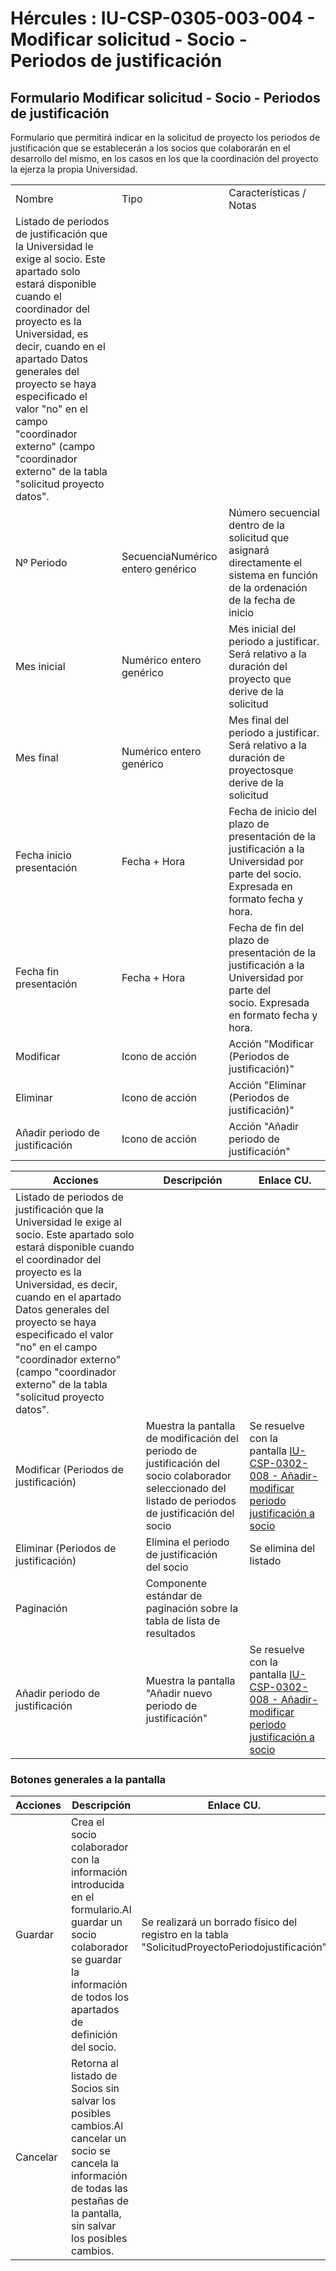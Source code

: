 # Hércules : IU\-CSP\-0305\-003\-004 \- Modificar solicitud \- Socio \- Periodos de justificación



## Formulario Modificar solicitud \- Socio \- Periodos de justificación

Formulario que permitirá indicar en la solicitud de proyecto los periodos de justificación que se establecerán a los socios que colaborarán en el desarrollo del mismo, en los casos en los que la coordinación del proyecto la ejerza la propia Universidad.



|  | | |
| --- | --- | --- |
| Nombre | Tipo | Características / Notas |
| Listado de periodos de justificación que la Universidad le exige al socio. Este apartado solo estará disponible cuando el coordinador del proyecto es la Universidad, es decir, cuando en el apartado Datos generales del proyecto se haya especificado el valor "no" en el campo "coordinador externo" (campo "coordinador externo" de la tabla "solicitud proyecto datos". | | |
| Nº Periodo | SecuenciaNumérico entero genérico | Número secuencial dentro de la solicitud que asignará directamente el sistema en función de la ordenación de la fecha de inicio |
| Mes inicial | Numérico entero genérico | Mes inicial del periodo a justificar. Será relativo a la duración del proyecto que derive de la solicitud |
| Mes final | Numérico entero genérico | Mes final del periodo a justificar. Será relativo a la duración de proyectosque derive de la solicitud |
| Fecha inicio presentación | Fecha \+ Hora | Fecha de inicio del plazo de presentación de la justificación a la Universidad por parte del socio. Expresada en formato fecha y hora. |
| Fecha fin presentación | Fecha \+ Hora | Fecha de fin del plazo de presentación de la justificación a la Universidad por parte del socio. Expresada en formato fecha y hora. |
| Modificar | Icono de acción | Acción "Modificar (Periodos de justificación)" |
| Eliminar | Icono de acción | Acción "Eliminar (Periodos de justificación)" |
| Añadir periodo de justificación | Icono de acción | Acción "Añadir periodo de justificación" |



| Acciones | Descripción | Enlace CU. |
| --- | --- | --- |
| Listado de periodos de justificación que la Universidad le exige al socio. Este apartado solo estará disponible cuando el coordinador del proyecto es la Universidad, es decir, cuando en el apartado Datos generales del proyecto se haya especificado el valor "no" en el campo "coordinador externo" (campo "coordinador externo" de la tabla "solicitud proyecto datos". | | |
| Modificar (Periodos de justificación) | Muestra la pantalla de modificación del periodo de justificación del socio colaborador seleccionado del listado de periodos de justificación del socio | Se resuelve con la pantalla [IU\-CSP\-0302\-008 \- Añadir\-modificar periodo justificación a socio](/hercules/sgi-sistema-de-gestion-de-investigacion/requisitos-y-analisis-funcional/analisis-funcional-sgi-hercules/csp-modulo-de-convocatorias-ayudas-solicitudes-proyectos-y-contratos-y-grupos-de-investigacion/csp-interfaz-de-usuario/iu-csp-0300-gestion-de-solicitudes/iu-csp-0305-modificar-solicitud-tipo-proyecto/iu-csp-0302-008-anadir-modificar-periodo-justificacion-a-socio.md "/hercules/sgi-sistema-de-gestion-de-investigacion/requisitos-y-analisis-funcional/analisis-funcional-sgi-hercules/csp-modulo-de-convocatorias-ayudas-solicitudes-proyectos-y-contratos-y-grupos-de-investigacion/csp-interfaz-de-usuario/iu-csp-0300-gestion-de-solicitudes/iu-csp-0305-modificar-solicitud-tipo-proyecto/iu-csp-0302-008-anadir-modificar-periodo-justificacion-a-socio.md") |
| Eliminar (Periodos de justificación) | Elimina el periodo de justificación  del socio | Se elimina del listado |
| Paginación | Componente estándar de paginación sobre la tabla de lista de resultados |  |
| Añadir periodo de justificación | Muestra la pantalla "Añadir nuevo periodo de justificación" | Se resuelve con la pantalla [IU\-CSP\-0302\-008 \- Añadir\-modificar periodo justificación a socio](/hercules/sgi-sistema-de-gestion-de-investigacion/requisitos-y-analisis-funcional/analisis-funcional-sgi-hercules/csp-modulo-de-convocatorias-ayudas-solicitudes-proyectos-y-contratos-y-grupos-de-investigacion/csp-interfaz-de-usuario/iu-csp-0300-gestion-de-solicitudes/iu-csp-0305-modificar-solicitud-tipo-proyecto/iu-csp-0302-008-anadir-modificar-periodo-justificacion-a-socio.md "/hercules/sgi-sistema-de-gestion-de-investigacion/requisitos-y-analisis-funcional/analisis-funcional-sgi-hercules/csp-modulo-de-convocatorias-ayudas-solicitudes-proyectos-y-contratos-y-grupos-de-investigacion/csp-interfaz-de-usuario/iu-csp-0300-gestion-de-solicitudes/iu-csp-0305-modificar-solicitud-tipo-proyecto/iu-csp-0302-008-anadir-modificar-periodo-justificacion-a-socio.md") |

### Botones generales a la pantalla



| Acciones | Descripción | Enlace CU. |
| --- | --- | --- |
| Guardar | Crea el socio colaborador con la información introducida en el formulario.Al guardar un socio colaborador se guardar la información de todos los apartados de definición del socio. | Se realizará un borrado físico del registro en la tabla "SolicitudProyectoPeriodojustificación" |
| Cancelar | Retorna al listado de Socios sin salvar los posibles cambios.Al cancelar un socio se cancela la información de todas las pestañas de la pantalla, sin salvar los posibles cambios. |  |

  
  
  
  
  
  





